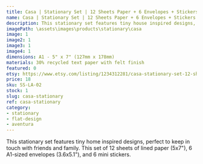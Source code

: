 ```yaml
---
title: Casa | Stationary Set | 12 Sheets Paper + 6 Envelopes + Stickers
name: Casa | Stationary Set | 12 Sheets Paper + 6 Envelopes + Stickers
description: This stationary set features tiny house inspired designs, perfect to keep in touch with friends and family. This set of 12 sheets of lined paper (5x7"), 6 A1-sized envelopes (3.6x5.1"), and 6 mini stickers.
imagePath: \assets\images\products\stationary\casa
image: 1
image2: 1
image3: 1
image4: 1
dimensions: A1 - 5" x 7" (127mm x 178mm)
materials: 30% recycled text paper with felt finish
featured: 0
etsy: https://www.etsy.com/listing/1234312281/casa-stationary-set-12-sheets-paper-6
price: 18
sku: SS-LA-02
stock: 1
slug: casa-stationary
ref: casa-stationary
category:
- stationary
- flat-design
- aventura
---
```

This stationary set features tiny home inspired designs, perfect to keep in touch with friends and family. This set of 12 sheets of lined paper (5x7"), 6 A1-sized envelopes (3.6x5.1"), and 6 mini stickers.
